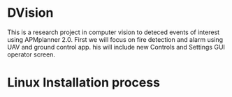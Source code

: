 # DVision

This is a research project in computer vision to deteced events of interest using APMplanner 2.0.
First we will focus on fire detection and alarm using UAV and ground control app.
his will include new Controls and Settings GUI operator screen.

# Linux Installation process

